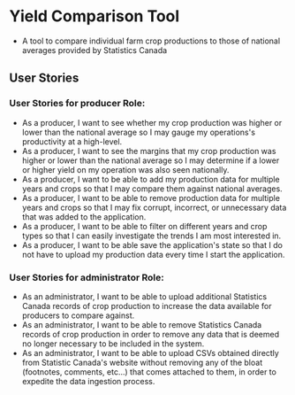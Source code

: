 # Yield Comparison Tool
- A tool to compare individual farm crop productions to those of national averages provided by Statistics Canada

## User Stories
### User Stories for producer Role: 
- As a producer, I want to see whether my crop production was higher or lower than the national average so I may gauge my operations's productivity at a high-level.
- As a producer, I want to see the margins that my crop production was higher or lower than the national average so I may determine if a lower or higher yield on my operation was also seen nationally. 
- As a producer, I want to be able to add my production data for multiple years and crops so that I may compare them against national averages.
- As a producer, I want to be able to remove production data for multiple years and crops so that I may fix corrupt, incorrect, or unnecessary data that was added to the application.
- As a producer, I want to be able to filter on different years and crop types so that I can easily investigate the trends I am most interested in.
- As a producer, I want to be able save the application's state so that I do not have to upload my production data every time I start the application.

### User Stories for administrator Role: 
- As an administrator, I want to be able to upload additional Statistics Canada records of crop production to increase the data available for producers to compare against.
- As an administrator, I want to be able to remove Statistics Canada records of crop production in order to remove any data that is deemed no longer necessary to be included in the system.
- As an administrator, I want to be able to upload CSVs obtained directly from Statistic Canada's website without removing any of the bloat (footnotes, comments, etc...) that comes attached to them, in order to expedite the data ingestion process.

